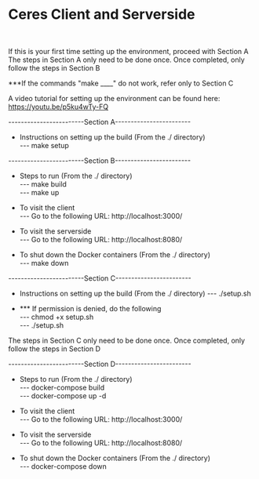 <h1>Ceres Client and Serverside</h1> <br>

If this is your first time setting up the environment, proceed with Section A<br>
The steps in Section A only need to be done once. Once completed, only follow the steps in Section B<br>

***If the commands "make ____" do not work, refer only to Section C<br>

A video tutorial for setting up the environment can be found here: https://youtu.be/p5ku4wTy-FQ <br>

------------------------Section A------------------------<br>

- Instructions on setting up the build (From the ./ directory)<br>
  --- make setup<br>

------------------------Section B------------------------<br>

- Steps to run (From the ./ directory) <br>
  --- make build<br>
  --- make up<br>

- To visit the client <br>
  --- Go to the following URL: http://localhost:3000/<br>

- To visit the serverside <br>
  --- Go to the following URL: http://localhost:8080/<br>

- To shut down the Docker containers (From the ./ directory)<br>
  --- make down<br>

------------------------Section C------------------------<br>

- Instructions on setting up the build (From the ./ directory)
  --- ./setup.sh<br>

- *** If permission is denied, do the following<br>
  --- chmod +x setup.sh<br>
  --- ./setup.sh<br>

The steps in Section C only need to be done once. Once completed, only follow the steps in Section D<br>

------------------------Section D------------------------<br>

- Steps to run (From the ./ directory) <br>
  --- docker-compose build<br>
  --- docker-compose up -d<br>

- To visit the client <br>
  --- Go to the following URL: http://localhost:3000/<br>

- To visit the serverside <br>
  --- Go to the following URL: http://localhost:8080/<br>

- To shut down the Docker containers (From the ./ directory)<br>
  --- docker-compose down<br>
